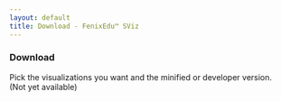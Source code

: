 ```yaml
---
layout: default
title: Download - FenixEdu™ SViz
---
```


<h3>Download</h3>
<p class="help-block" style="margin-bottom: 20px">
Pick the visualizations you want and the minified or developer version.<br/>
(Not yet available)
</p>
